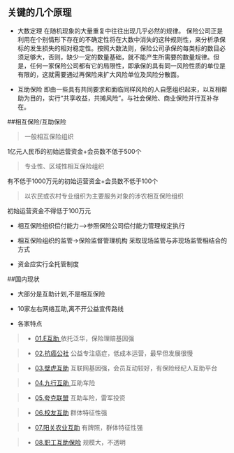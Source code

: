## 关键的几个原理
- 大数定理
在随机现象的大量重复中往往出现几乎必然的规律。
保险公司正是利用在个别情形下存在的不确定性将在大数中消失的这种规则性，来分析承保标的发生损失的相对稳定性。按照大数法则，保险公司承保的每类标的数目必须足够大，否则，缺少一定的数量基础，就不能产生所需要的数量规律。但是，任何一家保险公司都有它的局限性，即承保的具有同一风险性质的单位是有限的，这就需要通过再保险来扩大风险单位及风险分散面。

- 互助保险
即由一些具有共同要求和面临同样风险的人自愿组织起来，以互相帮助为目的，实行“共享收益，共摊风险”。与社会保险、商业保险并行互补存在。

##相互保险/互助保险
>一般相互保险组织

1亿元人民币的初始运营资金+会员数不低于500个

>专业性、区域性相互保险组织

有不低于1000万元的初始运营资金+会员数不低于100个

>以农民或农村专业组织为主要服务对象的涉农相互保险组织

初始运营资金不得低于100万元

- 相互保险组织偿付能力-->参照保险公司偿付能力管理规定执行

- 相互保险组织的监管->保险监督管理机构 采取现场监管与非现场监管相结合的方式

- 资金应实行全托管制度

##国内现状
- 大部分是互助计划,不是相互保险

- 10家左右网络互助,离不开公益宣传路线

- 各家特点

> * [01.E互助 ](01.E互助/01.公司与资本.E互助.md)依托泛华，保险理赔基因强

> * [02.抗癌公社](02.抗癌公社/01.公司与资本.抗癌公社.md) 公益专注癌症，低成本运营，最早但发展很慢

> * [03.壁虎互助](03.壁虎互助_代理人互助/01.公司与资本.壁虎互助.md) 互联网基因强，会员互动较好，有保险经纪人互助平台

> * [04.九行互助 ](04.九行互助_互助车险/01.公司与资本.九行互助.md)互助车险

> * [05.夸克联盟](05.夸客联盟_互助车险/01.公司与资本.夸客联盟.md) 互助车险，雷军投资

> * [06.校友互助](06.校友互助/README.md)  群体特征性强

> * [07.阳关农业互助](07.阳光农业互助/README.MD)  有牌照，群体特征性强

> * [08.职工互助保险](08.职工互助保险/README.md)  规模大，不透明
